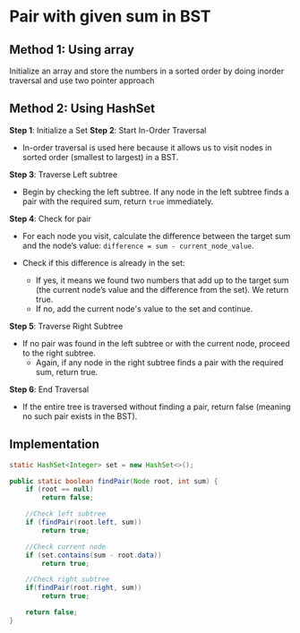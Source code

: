 # Pair with given sum in BST

## Method 1: Using array

Initialize an array and store the numbers in a sorted order by doing inorder traversal and use two pointer approach

## Method 2: Using HashSet

**Step 1**: Initialize a Set
**Step 2**: Start In-Order Traversal

- In-order traversal is used here because it allows us to visit nodes in sorted order (smallest to largest) in a BST.

**Step 3**: Traverse Left subtree

- Begin by checking the left subtree. If any node in the left subtree finds a pair with the required sum, return `true` immediately.

**Step 4**: Check for pair

- For each node you visit, calculate the difference between the target sum and the node’s value: `difference = sum - current_node_value`.
- Check if this difference is already in the set:

  - If yes, it means we found two numbers that add up to the target sum (the current node’s value and the difference from the set). We return true.
  - If no, add the current node's value to the set and continue.

**Step 5**: Traverse Right Subtree

- If no pair was found in the left subtree or with the current node, proceed to the right subtree.
  - Again, if any node in the right subtree finds a pair with the required sum, return true.

**Step 6**: End Traversal

- If the entire tree is traversed without finding a pair, return false (meaning no such pair exists in the BST).

## Implementation

```java
static HashSet<Integer> set = new HashSet<>();

public static boolean findPair(Node root, int sum) {
    if (root == null)
        return false;

    //Check left subtree
    if (findPair(root.left, sum))
        return true;

    //Check current node
    if (set.contains(sum - root.data))
        return true;

    //Check right subtree
    if(findPair(root.right, sum))
        return true;

    return false;
}
```
